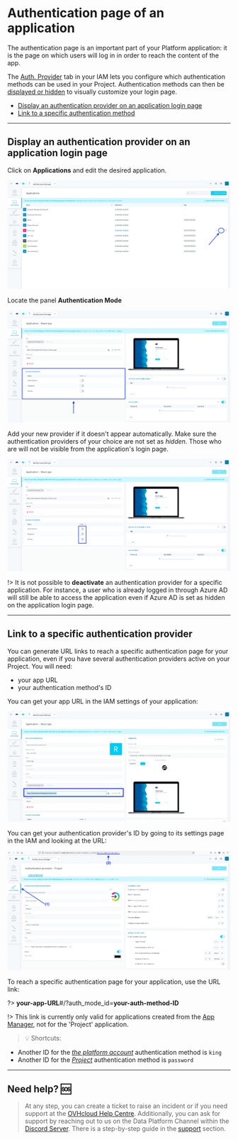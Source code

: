 # Authentication page of an application

The authentication page is an important part of your Platform application: it is the page on which users will log in in order to reach the content of the app. 

The [Auth. Provider](/en/product/iam/project-iam/auth-provider/index) tab in your IAM lets you configure which authentication methods can be used in your Project. Authentication methods can then be [displayed or hidden](#display-an-authentication-provider-on-an-application-login-page) to visually customize your login page.

* [Display an authentication provider on an application login page](#display-an-authentication-provider-on-an-application-login-page)
* [Link to a specific authentication method](#link-to-a-specific-authentication-provider)

--- 
## Display an authentication provider on an application login page

Click on **Applications** and edit the desired application.

![Permissions](picts/applications2.png)

Locate the panel **Authentication Mode**

![Permissions](picts/authentication-mode21.png)

Add your new provider if it doesn't appear automatically. Make sure the authentication providers of your choice are not set as *hidden*. Those who are will not be visible from the application's login page.

![Permissions](picts/authentication-mode22.png)

!> It is not possible to **deactivate** an authentication provider for a specific application. For instance, a user who is already logged in through Azure AD will still be able to access the application even if Azure AD is set as hidden on the application login page.


---
## Link to a specific authentication provider

You can generate URL links to reach a specific authentication page for your application, even if you have several authentication providers active on your Project. You will need:
- your app URL
- your authentication method's ID 

You can get your app URL in the IAM settings of your application:

![Permissions](picts/app-url2.png)

You can get your authentication provider's ID by going to its settings page in the IAM and looking at the URL:

![Permissions](picts/auth-url2.png)

To reach a specific authentication page for your application, use the URL link:  

?> **your-app-URL**#/?auth_mode_id=**your-auth-method-ID**

!> This link is currently only valid for applications created from the [App Manager](/en/product/app-manager/index), not for the 'Project' application.

> 💡 Shortcuts:
- Another ID for the [*the platform account*](/en/product/iam/auth-provider/index.md?id=forepaas) authentication method is `king`
- Another ID for the [*Project*](/en/product/iam/auth-provider/index.md?id=dataplant) authentication method is `password`


---
##  Need help? 🆘

> At any step, you can create a ticket to raise an incident or if you need support at the [OVHcloud Help Centre](https://help.ovhcloud.com/csm/fr-home?id=csm_index). Additionally, you can ask for support by reaching out to us on the Data Platform Channel within the [Discord Server](https://discord.com/channels/850031577277792286/1163465539981672559). There is a step-by-step guide in the [support](/en/support/index.md) section.
